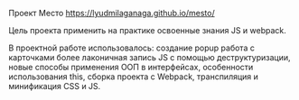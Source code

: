 Проект Место
https://lyudmilaganaga.github.io/mesto/

Цель проекта применить на практике освоенные знания JS и webpack.

В проектной работе использовалось:
создание popup
работа с карточками
более лаконичная запись JS c помощью деструктуризации,
новые способы применения ООП в интерфейсах,
особенности использования this,
сборка проекта с Webpack, транспиляция и минификация CSS и JS.